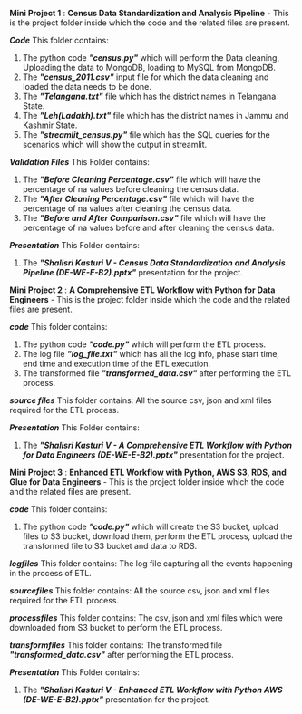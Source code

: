 **Mini Project 1** : 
**Census Data Standardization and Analysis Pipeline** - This is the project folder inside which the code and the related files are present.


***Code***
This folder contains:
1. The python code ***"census.py"*** which will perform the Data cleaning, Uploading the data to MongoDB, loading to MySQL from MongoDB.
2. The ***"census_2011.csv"*** input file for which the data cleaning and loaded the data needs to be done.
3. The ***"Telangana.txt"*** file which has the district names in Telangana State.
4. The ***"Leh(Ladakh).txt"*** file which has the district names in Jammu and Kashmir State.
5. The ***"streamlit_census.py"*** file which has the SQL queries for the scenarios which will show the output in streamlit.

***Validation Files***
This Folder contains:
1. The ***"Before Cleaning Percentage.csv"*** file which will have the percentage of na values before cleaning the census data.
2. The ***"After Cleaning Percentage.csv"*** file which will have the percentage of na values after cleaning the census data.
2. The ***"Before and After Comparison.csv"*** file which will have the percentage of na values before and after cleaning the census data.

***Presentation***
This Folder contains:
1. The ***"Shalisri Kasturi V - Census Data Standardization and Analysis Pipeline (DE-WE-E-B2).pptx"*** presentation for the project.



**Mini Project 2** : 
**A Comprehensive ETL Workflow with Python for Data Engineers** - This is the project folder inside which the code and the related files are present.

***code***
This folder contains:
1. The python code ***"code.py"*** which will perform the ETL process.
2. The log file ***"log_file.txt"*** which has all the log info, phase start time, end time and execution time of the ETL execution.
3. The transformed file ***"transformed_data.csv"*** after performing the ETL process.

***source files***
This folder contains:
All the source csv, json and xml files required for the ETL process.

***Presentation***
This Folder contains:
1. The ***"Shalisri Kasturi V - A Comprehensive ETL Workflow with Python for Data Engineers (DE-WE-E-B2).pptx"*** presentation for the project.



**Mini Project 3** : 
**Enhanced ETL Workflow with Python, AWS S3, RDS, and Glue for Data Engineers** - This is the project folder inside which the code and the related files are present.

***code***
This folder contains:
1. The python code ***"code.py"*** which will create the S3 bucket, upload files to S3 bucket, download them, perform the ETL process, upload the transformed file to S3 bucket and data to RDS.

***logfiles***
This folder contains:
The log file capturing all the events happening in the process of ETL.

***sourcefiles***
This folder contains:
All the source csv, json and xml files required for the ETL process.

***processfiles***
This folder contains:
The csv, json and xml files which were downloaded from S3 bucket to perform the ETL process.

***transformfiles***
This folder contains:
The transformed file ***"transformed_data.csv"*** after performing the ETL process.

***Presentation***
This Folder contains:
1. The ***"Shalisri Kasturi V - Enhanced ETL Workflow with Python AWS (DE-WE-E-B2).pptx"*** presentation for the project.